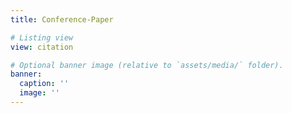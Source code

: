 ```yaml
---
title: Conference-Paper

# Listing view
view: citation

# Optional banner image (relative to `assets/media/` folder).
banner:
  caption: ''
  image: ''
---
```

